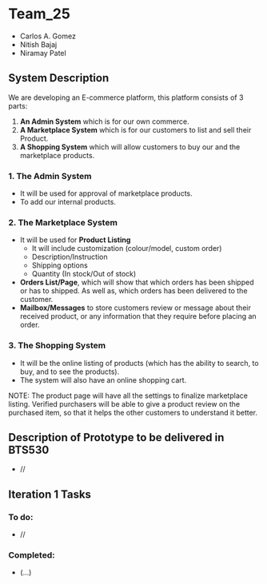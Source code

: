 # Team_25
  * Carlos A. Gomez
  * Nitish Bajaj
  * Niramay Patel
  
## System Description
We are developing an E-commerce platform, this platform consists of 3 parts:
 1. **An Admin System** which is for our own commerce.
 2. **A Marketplace System** which is for our customers to list and sell their Product.
 3. **A Shopping System** which will allow customers to buy our and the marketplace products.
### 1. The Admin System
 * It will be used for approval of marketplace products. 
 * To add our internal products.
### 2. The Marketplace System
 * It will be used for **Product Listing**
   * It will include customization (colour/model, custom order) 
   * Description/Instruction
   * Shipping options
   * Quantity (In stock/Out of stock)
 * **Orders List/Page**, which will show that which orders has been shipped or has to shipped. As well as, which orders has been delivered to the customer.
 * **Mailbox/Messages** to store customers review or message about their received product, or any information that they require before placing an order.
### 3. The Shopping System
 * It will be the online listing of products (which has the ability to search, to buy, and to see the products).
 * The system will also have an online shopping cart.

NOTE: The product page will have all the settings to finalize marketplace listing. Verified purchasers will be able to give a product review on the purchased item, so that it helps the other customers to understand it better.
 
## Description of Prototype to be delivered in BTS530
 * //
 
## Iteration 1 Tasks
### To do:
 * //
### Completed:
 * (...)

